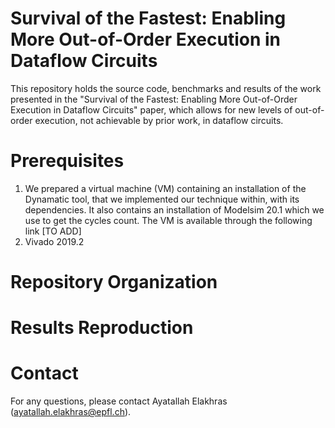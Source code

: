 # Survival of the Fastest: Enabling More Out-of-Order Execution in Dataflow Circuits
This repository holds the source code, benchmarks and results of the work presented in the "Survival of the Fastest: Enabling More Out-of-Order Execution in Dataflow Circuits" paper, which allows for new levels of out-of-order execution, not achievable by prior work, in dataflow circuits.

# Prerequisites
1) We prepared a virtual machine (VM) containing an installation of the Dynamatic tool, that we implemented our technique within, with its dependencies. It also contains an installation of Modelsim 20.1 which we use to get the cycles count. The VM is available through the following link [TO ADD]
2) Vivado 2019.2

# Repository Organization

# Results Reproduction

# Contact
For any questions, please contact Ayatallah Elakhras (ayatallah.elakhras@epfl.ch).
